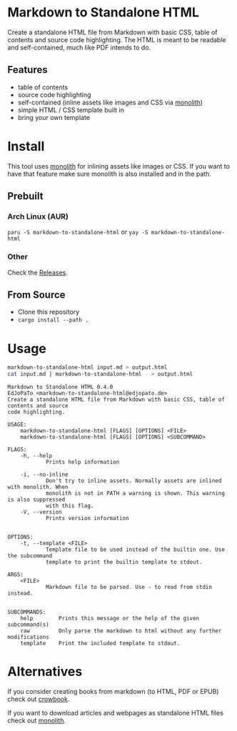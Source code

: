 # Markdown to Standalone HTML

Create a standalone HTML file from Markdown with basic CSS, table of contents and source code highlighting.
The HTML is meant to be readable and self-contained, much like PDF intends to do.

## Features

- table of contents
- source code highlighting
- self-contained (inline assets like images and CSS via [monolith](https://github.com/Y2Z/monolith))
- simple HTML / CSS template built in
- bring your own template


# Install

This tool uses [monolith](https://github.com/Y2Z/monolith) for inlining assets like images or CSS.
If you want to have that feature make sure monolith is also installed and in the path.

## Prebuilt

### Arch Linux (AUR)

`paru -S markdown-to-standalone-html` or `yay -S markdown-to-standalone-html`

### Other

Check the [Releases](https://github.com/EdJoPaTo/markdown-to-standalone-html/releases).

## From Source

- Clone this repository
- `cargo install --path .`


# Usage

```bash
markdown-to-standalone-html input.md > output.html
cat input.md | markdown-to-standalone-html - > output.html
```

```plaintext
Markdown to Standalone HTML 0.4.0
EdJoPaTo <markdown-to-standalone-html@edjopato.de>
Create a standalone HTML file from Markdown with basic CSS, table of contents and source
code highlighting.

USAGE:
    markdown-to-standalone-html [FLAGS] [OPTIONS] <FILE>
    markdown-to-standalone-html [FLAGS] [OPTIONS] <SUBCOMMAND>

FLAGS:
    -h, --help
            Prints help information

    -i, --no-inline
            Don't try to inline assets. Normally assets are inlined with monolith. When
            monolith is not in PATH a warning is shown. This warning is also suppressed
            with this flag.
    -V, --version
            Prints version information


OPTIONS:
    -t, --template <FILE>
            Template file to be used instead of the builtin one. Use the subcommand
            template to print the builtin template to stdout.

ARGS:
    <FILE>
            Markdown file to be parsed. Use - to read from stdin instead.


SUBCOMMANDS:
    help        Prints this message or the help of the given subcommand(s)
    raw         Only parse the markdown to html without any further modifications
    template    Print the included template to stdout.
```


# Alternatives

If you consider creating books from markdown (to HTML, PDF or EPUB) check out [crowbook](https://github.com/lise-henry/crowbook).

If you want to download articles and webpages as standalone HTML files check out [monolith](https://github.com/Y2Z/monolith).
